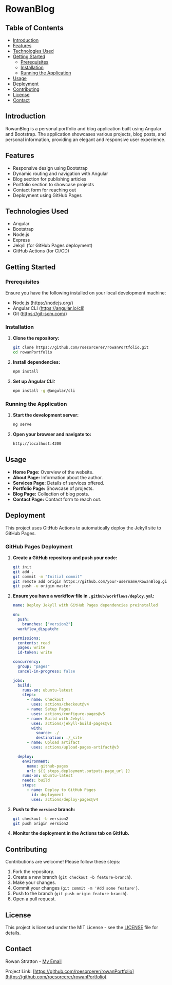 # RowanBlog

## Table of Contents

- [Introduction](#introduction)
- [Features](#features)
- [Technologies Used](#technologies-used)
- [Getting Started](#getting-started)
  - [Prerequisites](#prerequisites)
  - [Installation](#installation)
  - [Running the Application](#running-the-application)
- [Usage](#usage)
- [Deployment](#deployment)
- [Contributing](#contributing)
- [License](#license)
- [Contact](#contact)

## Introduction

RowanBlog is a personal portfolio and blog application built using Angular and Bootstrap. The application showcases various projects, blog posts, and personal information, providing an elegant and responsive user experience.

## Features

- Responsive design using Bootstrap
- Dynamic routing and navigation with Angular
- Blog section for publishing articles
- Portfolio section to showcase projects
- Contact form for reaching out
- Deployment using GitHub Pages

## Technologies Used

- Angular
- Bootstrap
- Node.js
- Express
- Jekyll (for GitHub Pages deployment)
- GitHub Actions (for CI/CD)

## Getting Started

### Prerequisites

Ensure you have the following installed on your local development machine:

- Node.js (https://nodejs.org/)
- Angular CLI (https://angular.io/cli)
- Git (https://git-scm.com/)

### Installation

1. **Clone the repository:**

   ```bash
   git clone https://github.com/roesorcerer/rowanPortfolio.git
   cd rowanPortfolio
   ```

2. **Install dependencies:**

   ```bash
   npm install
   ```

3. **Set up Angular CLI:**

   ```bash
   npm install -g @angular/cli
   ```

### Running the Application

1. **Start the development server:**

   ```bash
   ng serve
   ```

2. **Open your browser and navigate to:**

   ```bash
   http://localhost:4200
   ```

## Usage

- **Home Page:** Overview of the website.
- **About Page:** Information about the author.
- **Services Page:** Details of services offered.
- **Portfolio Page:** Showcase of projects.
- **Blog Page:** Collection of blog posts.
- **Contact Page:** Contact form to reach out.

## Deployment

This project uses GitHub Actions to automatically deploy the Jekyll site to GitHub Pages.

### GitHub Pages Deployment

1. **Create a GitHub repository and push your code:**

   ```bash
   git init
   git add .
   git commit -m "Initial commit"
   git remote add origin https://github.com/your-username/RowanBlog.git
   git push -u origin master
   ```

2. **Ensure you have a workflow file in `.github/workflows/deploy.yml`:**

   ```yaml
   name: Deploy Jekyll with GitHub Pages dependencies preinstalled

   on:
     push:
       branches: ["version2"]
     workflow_dispatch:

   permissions:
     contents: read
     pages: write
     id-token: write

   concurrency:
     group: "pages"
     cancel-in-progress: false

   jobs:
     build:
       runs-on: ubuntu-latest
       steps:
         - name: Checkout
           uses: actions/checkout@v4
         - name: Setup Pages
           uses: actions/configure-pages@v5
         - name: Build with Jekyll
           uses: actions/jekyll-build-pages@v1
           with:
             source: ./
             destination: ./_site
         - name: Upload artifact
           uses: actions/upload-pages-artifact@v3

     deploy:
       environment:
         name: github-pages
         url: ${{ steps.deployment.outputs.page_url }}
       runs-on: ubuntu-latest
       needs: build
       steps:
         - name: Deploy to GitHub Pages
           id: deployment
           uses: actions/deploy-pages@v4
   ```

3. **Push to the `version2` branch:**

   ```bash
   git checkout -b version2
   git push origin version2
   ```

4. **Monitor the deployment in the Actions tab on GitHub.**

## Contributing

Contributions are welcome! Please follow these steps:

1. Fork the repository.
2. Create a new branch (`git checkout -b feature-branch`).
3. Make your changes.
4. Commit your changes (`git commit -m 'Add some feature'`).
5. Push to the branch (`git push origin feature-branch`).
6. Open a pull request.

## License

This project is licensed under the MIT License - see the [LICENSE](LICENSE) file for details.

## Contact

Rowan Stratton - [My Email](mailto:rowanstratton1@gmail.com)

Project Link: [https://github.com/roesorcerer/rowanPortfolio](https://github.com/roesorcerer/rowanPortfolio)

